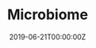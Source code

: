 ---
title: Microbiome
summary: K-mer search enabled fast bacterial DNA sequence retrieval with DNA sequence analysis of Pittsburgh rivers.
tags:
- K-mer
- DNA
- sequence
- CompBio
- Analysis
date: "2019-06-21T00:00:00Z"

# Optional external URL for project (replaces project detail page).
external_link: https://github.com/johnzhang1999/microbiome

image:
  caption: Bacterial analysis of water samples
  focal_point: Smart
---